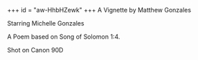 +++
id = "aw-HhbHZewk"
+++
A Vignette by Matthew Gonzales

Starring Michelle Gonzales

A Poem based on Song of Solomon 1:4.

Shot on Canon 90D

